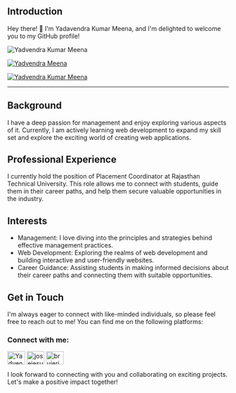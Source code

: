 ## Introduction
Hey there! 👋 I'm Yadavendra Kumar Meena, and I'm delighted to welcome you to my GitHub profile! 
<p align="left"> 
  <img
        src="https://komarev.com/ghpvc/?username=yadvendrameena033&label=Profile%20views&color=0e75b6&style=flat"
        alt="Yadvendra Kumar Meena" /> </p>

<p align="left"> <a href="https://github.com/ryo-ma/github-profile-trophy"><img
            src="https://github-profile-trophy.vercel.app/?username=yadvendrameena033" alt="Yadvendra Meena" /></a> </p>

<p align="left"> <a href="https://twitter.com/" target="blank"><img
            src="https://img.shields.io/twitter/follow/Yadvendra Meena?logo=twitter&style=for-the-badge"
            alt="Yadvendra Kumar Meena" /></a> </p>

---


## Background
I have a deep passion for management and enjoy exploring various aspects of it. Currently, I am actively learning web development to expand my skill set and explore the exciting world of creating web applications.

## Professional Experience
I currently hold the position of Placement Coordinator at Rajasthan Technical University. This role allows me to connect with students, guide them in their career paths, and help them secure valuable opportunities in the industry.

## Interests
- Management: I love diving into the principles and strategies behind effective management practices.
- Web Development: Exploring the realms of web development and building interactive and user-friendly websites.
- Career Guidance: Assisting students in making informed decisions about their career paths and connecting them with suitable opportunities.

## Get in Touch
I'm always eager to connect with like-minded individuals, so please feel free to reach out to me! You can find me on the following platforms:

<h3 align="left">Connect with me:</h3>
<p align="left">
    <a href="https://twitter.com/the_yadvendra" target="blank"><img align="center"
            src="https://raw.githubusercontent.com/rahuldkjain/github-profile-readme-generator/master/src/images/icons/Social/twitter.svg"
            alt="Yadvendra Kumar Meena" height="30" width="40" /></a>
    <a href="https://www.linkedin.com/in/yadvendra-kumar-meena-047347192/" target="blank"><img align="center"
            src="https://raw.githubusercontent.com/rahuldkjain/github-profile-readme-generator/master/src/images/icons/Social/linked-in-alt.svg"
            alt="josejesusguzman" height="30" width="40" /></a>
    <a href="https://instagram.com/](https://www.instagram.com/the_yadvendra" target="blank"><img align="center"
            src="https://raw.githubusercontent.com/rahuldkjain/github-profile-readme-generator/master/src/images/icons/Social/instagram.svg"
            alt="brujeriatech" height="30" width="40" /></a>

I look forward to connecting with you and collaborating on exciting projects. Let's make a positive impact together!
